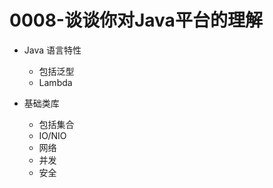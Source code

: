 # 0008-谈谈你对Java平台的理解

- Java 语言特性

  - 包括泛型
  - Lambda

- 基础类库
  - 包括集合
  - IO/NIO
  - 网络
  - 并发
  - 安全

  

